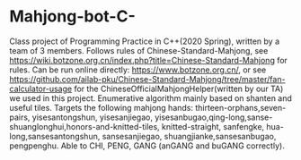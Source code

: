 # Mahjong-bot-C-
Class project of Programming Practice in C++(2020 Spring), written by a team of 3 members.
Follows rules of Chinese-Standard-Mahjong, see https://wiki.botzone.org.cn/index.php?title=Chinese-Standard-Mahjong for rules.
Can be run online directly: https://www.botzone.org.cn/, or see https://github.com/ailab-pku/Chinese-Standard-Mahjong/tree/master/fan-calculator-usage for the ChineseOfficialMahjongHelper(written by our TA) we used in this project.
Enumerative algorithm mainly based on shanten and useful tiles.
Targets the following mahjong hands: thirteen-orphans,seven-pairs, yisesantongshun, yisesanjiegao, yisesanbugao,qing-long,sanse-shuanglonghui,honors-and-knitted-tiles, knitted-straight, sanfengke, hua-long,sansesantongshun, sansesanjiegao, shuangjianke,sansesanbugao, pengpenghu.
Able to CHI, PENG, GANG (anGANG and buGANG correctly).

